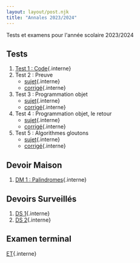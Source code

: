 ```yaml
---
layout: layout/post.njk
title: "Annales 2023/2024"
---
```


<!-- début résumé -->

Tests et examens pour l'année scolaire 2023/2024

<!-- end résumé -->

## Tests

1. [Test 1 : Code](./1_test){.interne}
2. Test 2 : Preuve
   - [sujet](./2_test_sujet_preuve){.interne}
   - [corrigé](./2_test_corrigé_preuve){.interne}
3. Test 3 : Programmation objet
   - [sujet](./3_test_sujet_objet){.interne}
   - [corrigé](./3_test_corrigé_objet){.interne}
4. Test 4 : Programmation objet, le retour
   - [sujet](./4_test_sujet_objet-2){.interne}
   - [corrigé](./4_test_corrigé_objet-2){.interne}
5. Test 5 : Algorithmes gloutons
   - [sujet](./5_test_sujet_glouton){.interne}
   - [corrigé](./5_test_corrigé_glouton){.interne}

## Devoir Maison

1. [DM 1 : Palindromes](./palindromes){.interne}

## Devoirs Surveillés

1. [DS 1](./ds-1){.interne}
1. [DS 2](./ds-2){.interne}

## Examen terminal

[ET](./et){.interne}
